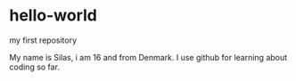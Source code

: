 # hello-world
my first repository

My name is Silas, i am 16 and from Denmark. I use github for learning about coding so far.
